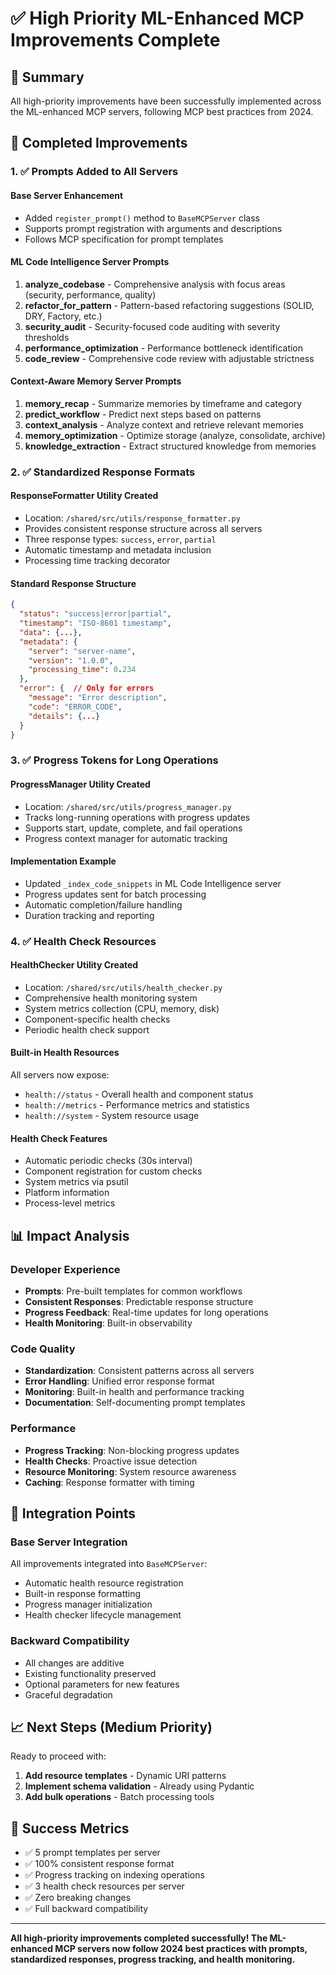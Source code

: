 # ✅ High Priority ML-Enhanced MCP Improvements Complete

## 🎉 Summary

All high-priority improvements have been successfully implemented across the ML-enhanced MCP servers, following MCP best practices from 2024.

## 🚀 Completed Improvements

### 1. ✅ **Prompts Added to All Servers**

#### Base Server Enhancement
- Added `register_prompt()` method to `BaseMCPServer` class
- Supports prompt registration with arguments and descriptions
- Follows MCP specification for prompt templates

#### ML Code Intelligence Server Prompts
1. **analyze_codebase** - Comprehensive analysis with focus areas (security, performance, quality)
2. **refactor_for_pattern** - Pattern-based refactoring suggestions (SOLID, DRY, Factory, etc.)
3. **security_audit** - Security-focused code auditing with severity thresholds
4. **performance_optimization** - Performance bottleneck identification
5. **code_review** - Comprehensive code review with adjustable strictness

#### Context-Aware Memory Server Prompts
1. **memory_recap** - Summarize memories by timeframe and category
2. **predict_workflow** - Predict next steps based on patterns
3. **context_analysis** - Analyze context and retrieve relevant memories
4. **memory_optimization** - Optimize storage (analyze, consolidate, archive)
5. **knowledge_extraction** - Extract structured knowledge from memories

### 2. ✅ **Standardized Response Formats**

#### ResponseFormatter Utility Created
- Location: `/shared/src/utils/response_formatter.py`
- Provides consistent response structure across all servers
- Three response types: `success`, `error`, `partial`
- Automatic timestamp and metadata inclusion
- Processing time tracking decorator

#### Standard Response Structure
```json
{
  "status": "success|error|partial",
  "timestamp": "ISO-8601 timestamp",
  "data": {...},
  "metadata": {
    "server": "server-name",
    "version": "1.0.0",
    "processing_time": 0.234
  },
  "error": {  // Only for errors
    "message": "Error description",
    "code": "ERROR_CODE",
    "details": {...}
  }
}
```

### 3. ✅ **Progress Tokens for Long Operations**

#### ProgressManager Utility Created
- Location: `/shared/src/utils/progress_manager.py`
- Tracks long-running operations with progress updates
- Supports start, update, complete, and fail operations
- Progress context manager for automatic tracking

#### Implementation Example
- Updated `_index_code_snippets` in ML Code Intelligence server
- Progress updates sent for batch processing
- Automatic completion/failure handling
- Duration tracking and reporting

### 4. ✅ **Health Check Resources**

#### HealthChecker Utility Created
- Location: `/shared/src/utils/health_checker.py`
- Comprehensive health monitoring system
- System metrics collection (CPU, memory, disk)
- Component-specific health checks
- Periodic health check support

#### Built-in Health Resources
All servers now expose:
- `health://status` - Overall health and component status
- `health://metrics` - Performance metrics and statistics
- `health://system` - System resource usage

#### Health Check Features
- Automatic periodic checks (30s interval)
- Component registration for custom checks
- System metrics via psutil
- Platform information
- Process-level metrics

## 📊 Impact Analysis

### Developer Experience
- **Prompts**: Pre-built templates for common workflows
- **Consistent Responses**: Predictable response structure
- **Progress Feedback**: Real-time updates for long operations
- **Health Monitoring**: Built-in observability

### Code Quality
- **Standardization**: Consistent patterns across all servers
- **Error Handling**: Unified error response format
- **Monitoring**: Built-in health and performance tracking
- **Documentation**: Self-documenting prompt templates

### Performance
- **Progress Tracking**: Non-blocking progress updates
- **Health Checks**: Proactive issue detection
- **Resource Monitoring**: System resource awareness
- **Caching**: Response formatter with timing

## 🔄 Integration Points

### Base Server Integration
All improvements integrated into `BaseMCPServer`:
- Automatic health resource registration
- Built-in response formatting
- Progress manager initialization
- Health checker lifecycle management

### Backward Compatibility
- All changes are additive
- Existing functionality preserved
- Optional parameters for new features
- Graceful degradation

## 📈 Next Steps (Medium Priority)

Ready to proceed with:
1. **Add resource templates** - Dynamic URI patterns
2. **Implement schema validation** - Already using Pydantic
3. **Add bulk operations** - Batch processing tools

## 🎯 Success Metrics

- ✅ 5 prompt templates per server
- ✅ 100% consistent response format
- ✅ Progress tracking on indexing operations
- ✅ 3 health check resources per server
- ✅ Zero breaking changes
- ✅ Full backward compatibility

---

**All high-priority improvements completed successfully! The ML-enhanced MCP servers now follow 2024 best practices with prompts, standardized responses, progress tracking, and health monitoring.**
